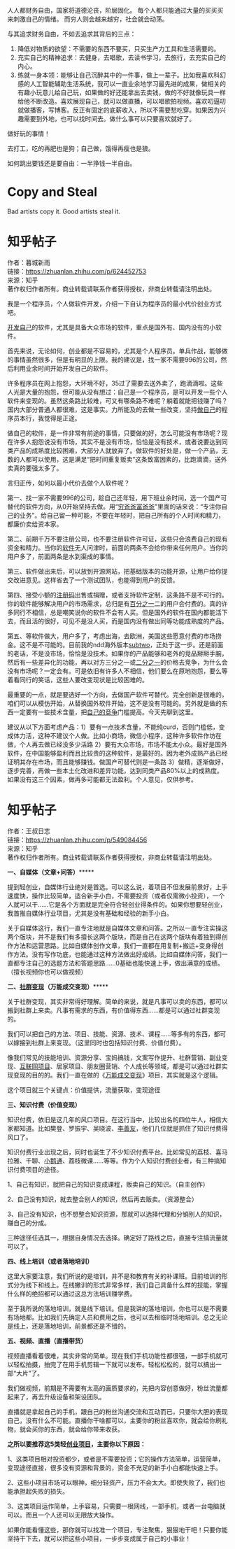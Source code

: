 人人都财务自由，国家将道德沦丧，阶层固化。
每个人都只能通过大量的买买买来刺激自己的情绪。
而穷人则会越来越穷，社会就会动荡。

与其追求财务自由，不如去追求其背后的三点：
1. 降低对物质的欲望：不需要的东西不要买，只买生产力工具和生活需要的。
2. 充实自己的精神追求：去健身，去唱歌，去读书学习，去旅行，去充实自己的内心。
3. 练就一身本领：能够让自己沉醉其中的一件事，做上一辈子。比如我喜欢科幻感的人工智能辅助生活系统，我可以一直业余地学习最先进的成果，做相关的有趣小玩意儿给自己玩，如果做的好还能拿出去卖钱，做的不好就像玩具一样给他不断改造。喜欢展现自己，就可以做直播，可以唱歌拍视频。喜欢叨逼叨就做播客，写博客。反正有固定的底薪收入，所以不需要愁吃穿。如果因为兴趣需要到外地，也可以找时间去。做什么事可以只要喜欢就好了。

做好玩的事情！

去打工，吃的再肥也是狗；自己做，饿得再瘦也是狼。

如何跳出要钱还是要自由：一半挣钱一半自由。

# Copy and Steal
Bad artists copy it.
Good artists steal it.
# 知乎帖子
作者：暮城新雨  
链接：https://zhuanlan.zhihu.com/p/624452753  
来源：知乎  
著作权归作者所有。商业转载请联系作者获得授权，非商业转载请注明出处。  

我是一个程序员，个人做软件开发，介绍一下自认为程序员的最小代价创业方式吧。

[开发自己](https://www.zhihu.com/search?q=%E5%BC%80%E5%8F%91%E8%87%AA%E5%B7%B1&search_source=Entity&hybrid_search_source=Entity&hybrid_search_extra=%7B%22sourceType%22%3A%22article%22%2C%22sourceId%22%3A%22624452753%22%7D)的软件，尤其是具备大众市场的软件，重点是国外有、国内没有的小软件。

首先来说，无论如何，创业都是不容易的，尤其是个人程序员。单兵作战，能够做的事情虽然很多，但是有明显的上限。我的建议是，找一家不需要996的公司，然后利用业余时间开始开发自己的软件。

许多程序员在网上抱怨，大环境不好，35过了需要去送外卖了，跑滴滴啦。这些人光是大量的抱怨，但可能从没有想过：自己是一个程序员，是可以开发一些个人软件来变现的。虽然这条路比较难，可又有哪条路不难呢？躺着就能把钱赚了吗？国内大部分普通人都很难，这是事实。力所能及的去做一些改变，坚持[做自己](https://www.zhihu.com/search?q=%E5%81%9A%E8%87%AA%E5%B7%B1&search_source=Entity&hybrid_search_source=Entity&hybrid_search_extra=%7B%22sourceType%22%3A%22article%22%2C%22sourceId%22%3A%22624452753%22%7D)的程序员本行，我觉得是正途。

做自己的软件，是一件非常有前途的事情，只要做的好，怎么可能没有市场呢？现在许多人抱怨说没有市场，其实不是没有市场，恰恰是没有技术，或者说要达到同类产品的成熟度比较困难，大部分人就放弃了。做软件的好处是，做一个产品，无数的人都可以使用，这是满足“把时间重复贩卖”这条致富因素的，比跑滴滴，送外卖真的要强太多了。

言归正传，如何以最小代价去做个人软件呢？

第一、找一家不需要996的公司，趁自己还年轻，用下班业余时间，选一个国产可替代的软件方向，从0开始坚持去做。用“[穷爸爸富爸爸](https://www.zhihu.com/search?q=%E7%A9%B7%E7%88%B8%E7%88%B8%E5%AF%8C%E7%88%B8%E7%88%B8&search_source=Entity&hybrid_search_source=Entity&hybrid_search_extra=%7B%22sourceType%22%3A%22article%22%2C%22sourceId%22%3A%22624452753%22%7D)”里面的话来说：“专注你自己的业务”。给自己留一种可能，不要在年轻时，把自己所有的个人时间和精力，都廉价卖给资本家。

第二、前期千万不要注册公司，也不要注册软件许可证，这些只会浪费自己的现有资金和精力。当你的[软件](https://www.zhihu.com/search?q=%E8%BD%AF%E4%BB%B6&search_source=Entity&hybrid_search_source=Entity&hybrid_search_extra=%7B%22sourceType%22%3A%22article%22%2C%22sourceId%22%3A%22624452753%22%7D)无人问津时，前面的两条不会给你带来任何用户。当你的用户多了，前面两条是水到渠成的事情。

第三、软件做出来后，可以放到开源网站，把基础版本的功能开源，让用户给你提交改进意见。这样省去了一个测试团队，也能得到用户的反馈。

第四、接受小额的[注册码](https://www.zhihu.com/search?q=%E6%B3%A8%E5%86%8C%E7%A0%81&search_source=Entity&hybrid_search_source=Entity&hybrid_search_extra=%7B%22sourceType%22%3A%22article%22%2C%22sourceId%22%3A%22624452753%22%7D)出售或捐赠，或者支持软件定制，这条路不是不可行的。你的软件能够解决用户的市场需求，总归是有[百分之一](https://www.zhihu.com/search?q=%E7%99%BE%E5%88%86%E4%B9%8B%E4%B8%80&search_source=Entity&hybrid_search_source=Entity&hybrid_search_extra=%7B%22sourceType%22%3A%22article%22%2C%22sourceId%22%3A%22624452753%22%7D)二的用户会付费的。真的许多同行不相信，总是嘲笑说你的软件不会有人买。但是国外的软件在国内都能活下去，而且活的很好，可见不是没人买，而是国内没有做出同等功能成熟度的产品。

第五、等软件做大，用户多了，考虑出海，去欧洲，美国这些愿意付费的市场捞金。这不是不可能的。目前我的ndd海外版本[subtwo](https://www.zhihu.com/search?q=subtwo&search_source=Entity&hybrid_search_source=Entity&hybrid_search_extra=%7B%22sourceType%22%3A%22article%22%2C%22sourceId%22%3A%22624452753%22%7D)，正处于这一步。还是前面的老话，不是没市场，恰恰是没技术。如果你的产品能够和老外的竞品掰掰手腕，然后有一些差异化的功能，再以对方三分之一或[二分之一](https://www.zhihu.com/search?q=%E4%BA%8C%E5%88%86%E4%B9%8B%E4%B8%80&search_source=Entity&hybrid_search_source=Entity&hybrid_search_extra=%7B%22sourceType%22%3A%22article%22%2C%22sourceId%22%3A%22624452753%22%7D)的价格去竞争，为什么会没有市场呢？一定会有。可是依旧有许多人不相信，他们要么在原地抱怨，要么等着看同行的笑话，这些人要改变现状是比较困难的。

最重要的一点，就是要选好一个方向，去做国产软件可替代。完全创新是很难的，咱们可以从模仿开始，从替换国外软件开始，这不是没有可能的。另外就是做的东西一定要有一些技术含量，把[自己的竞争](https://www.zhihu.com/search?q=%E8%87%AA%E5%B7%B1%E7%9A%84%E7%AB%9E%E4%BA%89&search_source=Entity&hybrid_search_source=Entity&hybrid_search_extra=%7B%22sourceType%22%3A%22article%22%2C%22sourceId%22%3A%22624452753%22%7D)门槛提高。今天先聊到这里。

建议从以下方面考虑产品：1）要有一点技术含量，不能纯curd，否则门槛低，变成体力活，这种不建议个人做。比如小商场，微信小程序，这种许多软件作坊在做，个人再去做已经没多少活路 2）要有大众市场，市场不能太小众。最好是国外软件，在中国能够盈利而且比较贵的这种软件，是最好的。因为老外成熟产品已经证明其存在市场，而且能够赚钱。做国产可替代则是一条路 3）做精，逐渐做好，逐步完善，再做一些本土化改进和差异功能，达到同类产品80%以上的成熟度。如果没有这三个因素，做再多可能都无法盈利。个人意见，仅供参考。

# 知乎帖子
作者：王叔日志  
链接：https://zhuanlan.zhihu.com/p/549084456  
来源：知乎  
著作权归作者所有。商业转载请联系作者获得授权，非商业转载请注明出处。  
  

**一、自媒体（文章+问答）*******

  

提到轻创业，自媒体行业绝对是首选。可以这么说，着项目不但发展前景好，上手速度快，操作比较简单，适合新手小白，不需要投资（或者仅需微小投资），一个人就可以干……它是各个方面就是完全符合轻创业得条件的。如果你想要轻创业，我首推自媒体行业项目，尤其是没有基础和经验的新手小白。

  

关于自媒体这行，我们一直专注地就是自媒体文章和问答。之所以一直专注实操这两个版块，并不是我们有多擅长这两个版块，而是自己在这两个版块有着独到得创作方法和运营思路。比如自媒体创作文章，我们一直都在用复制+搬运+变身得创作方法。没有写作功底，也能通过这种方法做出好成绩。比如自媒体问答，我们一直都专注自己的选题方法和答题思路……0基础也能快速上手，做出满意的成绩。（擅长视频你也可以做视频）

  

**二、[社群变现](https://www.zhihu.com/search?q=%E7%A4%BE%E7%BE%A4%E5%8F%98%E7%8E%B0&search_source=Entity&hybrid_search_source=Entity&hybrid_search_extra=%7B%22sourceType%22%3A%22article%22%2C%22sourceId%22%3A%22549084456%22%7D)（万能成交变现）*******

  

关于社群变现，其实非常得好理解。简单的来说，就是凡事可以卖的东西，都可以搬到社群上来卖。凡事有需求的东西，有价值得东西……都是可以通过社群变现的。

  

我们可以把自己的方法、项目、技能、资源、技术、课程……等多有的东西，都可以嫁接到社群上来变现。（这里同时也包括知识付费、价值付费）。

  

像我们常见的技能培训、资源分享、宝妈搞钱，文案写作提升、社群营销、副业变现、[互联网项目](https://www.zhihu.com/search?q=%E4%BA%92%E8%81%94%E7%BD%91%E9%A1%B9%E7%9B%AE&search_source=Entity&hybrid_search_source=Entity&hybrid_search_extra=%7B%22sourceType%22%3A%22article%22%2C%22sourceId%22%3A%22549084456%22%7D)、居家项目、朋友圈营销、个人成长等领域，都是可以通过社群实现变现的目的的。我们一直在做的《[万能成交变现](https://www.zhihu.com/search?q=%E4%B8%87%E8%83%BD%E6%88%90%E4%BA%A4%E5%8F%98%E7%8E%B0&search_source=Entity&hybrid_search_source=Entity&hybrid_search_extra=%7B%22sourceType%22%3A%22article%22%2C%22sourceId%22%3A%22549084456%22%7D)》项目，其实就是这个逻辑。

  

这个项目就三个关键点：价值提供，流量获取，变现途径

  

**三、知识付费（价值变现）**

  

知识付费，依旧是这几年的风口项目。在这行当中，比较出名的四位牛人，相信大家都知道。比如樊登、罗振宇、吴晓波、[李善友](https://www.zhihu.com/search?q=%E6%9D%8E%E5%96%84%E5%8F%8B&search_source=Entity&hybrid_search_source=Entity&hybrid_search_extra=%7B%22sourceType%22%3A%22article%22%2C%22sourceId%22%3A%22549084456%22%7D)，他们几位就是抓住了知识付费得风口了。

  

知识付费行业出现之后，同时也诞生了不少知识付费平台。比如常见的荔枝、喜马拉雅、千聊、[小鹅通](https://www.zhihu.com/search?q=%E5%B0%8F%E9%B9%85%E9%80%9A&search_source=Entity&hybrid_search_source=Entity&hybrid_search_extra=%7B%22sourceType%22%3A%22article%22%2C%22sourceId%22%3A%22549084456%22%7D)、荔枝微课……等等。作为个人知识付费创业者，有三种搞知识付费项目的途径。

  

1、自己有知识，就把自己的知识变成课程，贩卖自己的知识。（自主创作）

2、自己没有知识，就去整合别人的知识，然后再去贩卖。（资源整合）

3、自己没有知识，也不想整合知识资源，那就可以选择代理和分销别人的知识，赚自己的分成。

  

三种途径任选其一，根据自身情况去选择。确定好了路线之后，直接专注搞流量就可以了。

  

  

**四、线上培训（或者落地培训）**

  

这里大家要注意，我们所说的是培训，并不是和教育有关的补课班。目前培训的形式分为线下和线上。在线撇训的形式非常多样，我们自己具备什么样的技能，掌握什么样的绝招都可以通过这总方法培训赚学费。

  

至于我所说的落地培训，就是线下培训。但是我讲的落地培训，你也可以是不需要有场地都。比如我们先确定人员和费用之后，也可以去租临时场地培训。总之无论是线上，还是落地培训，前景都还是不错的。

  

**五、视频、直播（直播带货）**

  

视频直播看着很难，其实非常的简单。现在我们手机功能性都很强，一部手机就可以轻松拍摄，拍完了在用手机剪辑一下就可以发布。轻松松松的，就可以搞出一部“大片”了。  

  

我们做视频，前期是不需要有太高的画质要求的，先把内容创意做好，粉丝流量都起来了，再去升级设备和架设团队。

  

直播就是拿起自己的手机，跟自己的粉丝沟通交流和互动而已，只要你大胆的表现自己，没有什么不可能。直播你干啥都可以，主要你的粉丝喜欢你，就会给你刷礼物，就会买你的东西，就会给你带来收获。

**之所以要推荐这5类轻[创业项目](https://www.zhihu.com/search?q=%E5%88%9B%E4%B8%9A%E9%A1%B9%E7%9B%AE&search_source=Entity&hybrid_search_source=Entity&hybrid_search_extra=%7B%22sourceType%22%3A%22article%22%2C%22sourceId%22%3A%22549084456%22%7D)，主要你以下原因：**

  

1、这类项目相对投资都少，或者是不需要投资；它的操作方法简单，运营简单，变现途径直接，很多没有资源和背景的，资金不充足的新手小白都能快速上手。

  

2、这些小项目市场可以眼神，细分轻资产，压力不会太大。即使失败了，我们也能承担起失败的损失。

  

3、这类项目运作简单，上手容易，只需要一根网线，一部手机，或者一台电脑就可以。而且一个人还可以无限放大操作。

  

如果你能看懂这些，那你就可以找准一个项目，专注聚焦，狠狠地干吧！只要你能坚持干下去，就可以把这些小项目，一步步变成属于自己的小事业！
